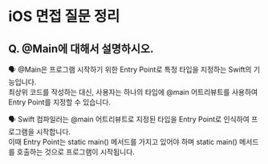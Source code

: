 # iOS 면접 질문 정리

## Q. @Main에 대해서 설명하시오.

🗣️ @Main은 프로그램 시작하기 위한 Entry Point로 특정 타입을 지정하는 Swift의 기능입니다. <br>최상위 코드를 작성하는 대신, 사용자는 하나의 타입에 @main 어트리뷰트를 사용하여 Entry Point를 지정할 수 있습니다.

🗣️ Swift 컴파일러는 @main 어트리뷰트로 지정된 타입을 Entry Point로 인식하여 프로그램을 시작합니다. <br> 이때 Entry Point는 static main() 메서드를 가지고 있어야 하며 static main() 메서드를 호출하는 것으로 프로그램이 시작됩니다.
